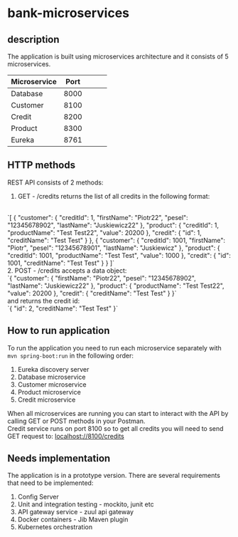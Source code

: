 # bank-microservices

## description

The application is built using microservices architecture and it consists of 5 microservices.

| Microservice  |  Port |   |   |   |
|---|---|---|---|---|
|  Database |  8000 |   
|  Customer |   8100|   
| Credit  | 8200  |  
|  Product | 8300  |   
|  Eureka | 8761  |   



## HTTP methods 

REST API consists of 2 methods:



1. GET - /credits returns the list of all credits in the following format:
<br />
`[
     {
         "customer": {
             "creditId": 1,
             "firstName": "Piotr22",
             "pesel": "12345678902",
             "lastName": "Juskiewicz22"
         },
         "product": {
             "creditId": 1,
             "productName": "Test Test22",
             "value": 20200
         },
         "credit": {
             "id": 1,
             "creditName": "Test Test"
         }
     },
     {
         "customer": {
             "creditId": 1001,
             "firstName": "Piotr",
             "pesel": "12345678901",
             "lastName": "Juskiewicz"
         },
         "product": {
             "creditId": 1001,
             "productName": "Test Test",
             "value": 1000
         },
         "credit": {
             "id": 1001,
             "creditName": "Test Test"
         }
     }
 ]`
 <br />
 2. POST - /credits accepts a data object:
 <br />
  `{
       "customer": {
           "firstName": "Piotr22",
           "pesel": "12345678902",
           "lastName": "Juskiewicz22"
       },
       "product": {
           "productName": "Test Test22",
           "value": 20200
       },
       "credit": {
           "creditName": "Test Test"
       }
   }` 
   <br />
   and returns the credit id:
   <br />
   `{
        "id": 2,
        "creditName": "Test Test"
    }`
    
 ## How to run application
 
 To run the application you need to run each microservice 
 separately with `mvn spring-boot:run` in the following order:
 1. Eureka discovery server
 2. Database microservice
 3. Customer microservice
 4. Product microservice
 5. Credit microservice
 
 When all microservices are running you can start to interact with
 the API by calling GET or POST methods in your Postman.
 <br />
 Credit service runs on port 8100 so to get all credits you will
 need to send GET request to:
  [localhost://8100/credits](localhost://8100/credits)
    
 ## Needs implementation
 
 The application is in a prototype version. There are several requirements that
 need to be implemented:
 
 1. Config Server
 2. Unit and integration testing - mockito, junit etc
 3. API gateway service - zuul api gateway
 4. Docker containers - Jib Maven plugin
 5. Kubernetes orchestration
